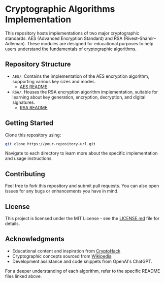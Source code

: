 
# Cryptographic Algorithms Implementation

This repository hosts implementations of two major cryptographic standards: AES (Advanced Encryption Standard) and RSA (Rivest–Shamir–Adleman). These modules are designed for educational purposes to help users understand the fundamentals of cryptographic algorithms.

## Repository Structure

- `AES/`: Contains the implementation of the AES encryption algorithm, supporting various key sizes and modes.
  - [AES README](AES/readme.md)
- `RSA/`: Houses the RSA encryption algorithm implementation, suitable for learning about key generation, encryption, decryption, and digital signatures.
  - [RSA README](RSA/README.md)

## Getting Started

Clone this repository using:
```bash
git clone https://your-repository-url.git
```
Navigate to each directory to learn more about the specific implementation and usage instructions.

## Contributing

Feel free to fork this repository and submit pull requests. You can also open issues for any bugs or enhancements you have in mind.

## License

This project is licensed under the MIT License - see the [LICENSE.md](LICENSE.md) file for details.

## Acknowledgments

- Educational content and inspiration from [CryptoHack](https://cryptohack.org/)
- Cryptographic concepts sourced from [Wikipedia](https://en.wikipedia.org/)
- Development assistance and code snippets from OpenAI's ChatGPT.

For a deeper understanding of each algorithm, refer to the specific README files linked above.
